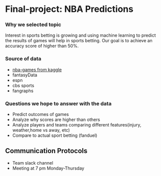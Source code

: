 # Final-project: NBA Predictions

### Why we selected topic
Interest in sports betting is growing and using machine learning to predict the results of games will help in sports betting. 
Our goal is to achieve an accuracy score of higher than 50%.

### Source of data

- [nba-games from kaggle](https://www.kaggle.com/nathanlauga/nba-games)
- fantasyData
- espn
- cbs sports
- fangraphs

###  Questions we hope to answer with the data

- Predict outcomes of games
- Analyze why scores are higher than others
- Analyze players and teams comparing different features(injury, weather,home vs away, etc)
- Compare to actual sport betting (fanduel)

## Communication Protocols

- Team slack channel
- Meeting at 7 pm Monday-Thursday
